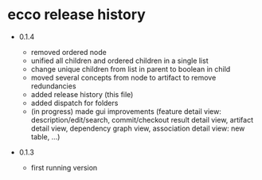 # ecco release history



* 0.1.4
  * removed ordered node
  * unified all children and ordered children in a single list
  * change unique children from list in parent to boolean in child
  * moved several concepts from node to artifact to remove redundancies
  * added release history (this file)
  * added dispatch for folders
  * (in progress) made gui improvements (feature detail view: description/edit/search, commit/checkout result detail view, artifact detail view, dependency graph view, association detail view: new table, ...)


* 0.1.3
  * first running version


